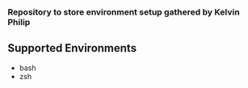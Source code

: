 ### Repository to store environment setup gathered by Kelvin Philip

## Supported Environments
* bash
* zsh
